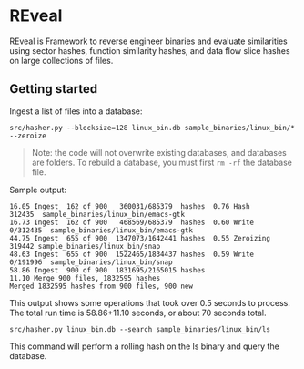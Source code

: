 # REveal

REveal is Framework to reverse engineer binaries and evaluate similarities using sector hashes, function similarity
hashes, and data flow slice hashes on large collections of files.

## Getting started

Ingest a list of files into a database:

```
src/hasher.py --blocksize=128 linux_bin.db sample_binaries/linux_bin/* --zeroize
```

> Note: the code will not overwrite existing databases, and databases are folders.  To rebuild a database, you must
> first `rm -rf` the database file.

Sample output:
```
16.05 Ingest  162 of 900   360031/685379  hashes  0.76 Hash          312435  sample_binaries/linux_bin/emacs-gtk
16.73 Ingest  162 of 900   468569/685379  hashes  0.60 Write       0/312435  sample_binaries/linux_bin/emacs-gtk
44.75 Ingest  655 of 900  1347073/1642441 hashes  0.55 Zeroizing      319442 sample_binaries/linux_bin/snap
48.63 Ingest  655 of 900  1522465/1834437 hashes  0.59 Write       0/191996  sample_binaries/linux_bin/snap
58.86 Ingest  900 of 900  1831695/2165015 hashes
11.10 Merge 900 files, 1832595 hashes
Merged 1832595 hashes from 900 files, 900 new
```

This output shows some operations that took over 0.5 seconds to process.  The total run time is 58.86+11.10 seconds,
or about 70 seconds total.



```
src/hasher.py linux_bin.db --search sample_binaries/linux_bin/ls
```

This command will perform a rolling hash on the ls binary and query the database.  